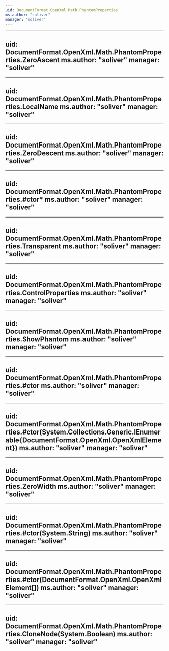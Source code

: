 ```yaml
---
uid: DocumentFormat.OpenXml.Math.PhantomProperties
ms.author: "soliver"
manager: "soliver"
---
```


---
uid: DocumentFormat.OpenXml.Math.PhantomProperties.ZeroAscent
ms.author: "soliver"
manager: "soliver"
---

---
uid: DocumentFormat.OpenXml.Math.PhantomProperties.LocalName
ms.author: "soliver"
manager: "soliver"
---

---
uid: DocumentFormat.OpenXml.Math.PhantomProperties.ZeroDescent
ms.author: "soliver"
manager: "soliver"
---

---
uid: DocumentFormat.OpenXml.Math.PhantomProperties.#ctor*
ms.author: "soliver"
manager: "soliver"
---

---
uid: DocumentFormat.OpenXml.Math.PhantomProperties.Transparent
ms.author: "soliver"
manager: "soliver"
---

---
uid: DocumentFormat.OpenXml.Math.PhantomProperties.ControlProperties
ms.author: "soliver"
manager: "soliver"
---

---
uid: DocumentFormat.OpenXml.Math.PhantomProperties.ShowPhantom
ms.author: "soliver"
manager: "soliver"
---

---
uid: DocumentFormat.OpenXml.Math.PhantomProperties.#ctor
ms.author: "soliver"
manager: "soliver"
---

---
uid: DocumentFormat.OpenXml.Math.PhantomProperties.#ctor(System.Collections.Generic.IEnumerable{DocumentFormat.OpenXml.OpenXmlElement})
ms.author: "soliver"
manager: "soliver"
---

---
uid: DocumentFormat.OpenXml.Math.PhantomProperties.ZeroWidth
ms.author: "soliver"
manager: "soliver"
---

---
uid: DocumentFormat.OpenXml.Math.PhantomProperties.#ctor(System.String)
ms.author: "soliver"
manager: "soliver"
---

---
uid: DocumentFormat.OpenXml.Math.PhantomProperties.#ctor(DocumentFormat.OpenXml.OpenXmlElement[])
ms.author: "soliver"
manager: "soliver"
---

---
uid: DocumentFormat.OpenXml.Math.PhantomProperties.CloneNode(System.Boolean)
ms.author: "soliver"
manager: "soliver"
---
